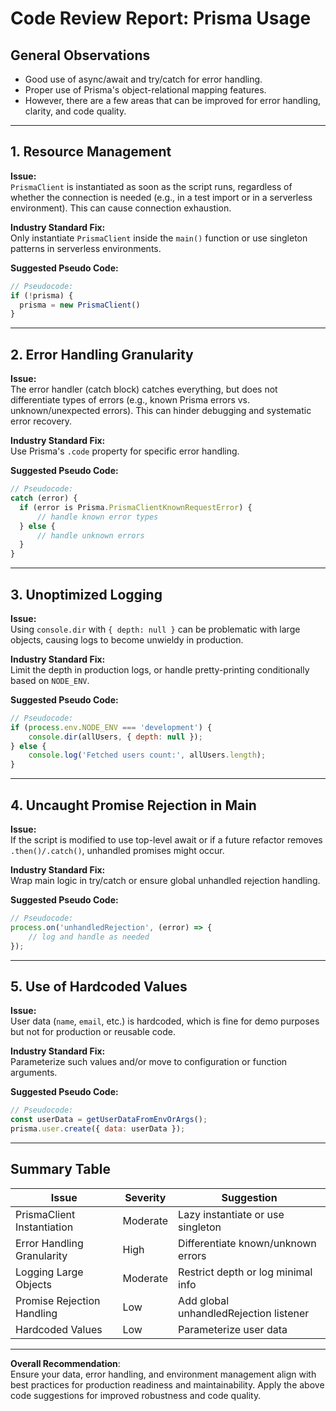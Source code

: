 # Code Review Report: Prisma Usage

## General Observations

- Good use of async/await and try/catch for error handling.
- Proper use of Prisma's object-relational mapping features.
- However, there are a few areas that can be improved for error handling, clarity, and code quality.

---

## 1. **Resource Management**
**Issue:**  
`PrismaClient` is instantiated as soon as the script runs, regardless of whether the connection is needed (e.g., in a test import or in a serverless environment). This can cause connection exhaustion.

**Industry Standard Fix:**  
Only instantiate `PrismaClient` inside the `main()` function or use singleton patterns in serverless environments.

**Suggested Pseudo Code:**  
```javascript
// Pseudocode:
if (!prisma) {
  prisma = new PrismaClient()
}
```

---

## 2. **Error Handling Granularity**
**Issue:**  
The error handler (catch block) catches everything, but does not differentiate types of errors (e.g., known Prisma errors vs. unknown/unexpected errors). This can hinder debugging and systematic error recovery.

**Industry Standard Fix:**  
Use Prisma's `.code` property for specific error handling.

**Suggested Pseudo Code:**  
```javascript
// Pseudocode:
catch (error) {
  if (error is Prisma.PrismaClientKnownRequestError) {
      // handle known error types
  } else {
      // handle unknown errors
  }
}
```

---

## 3. **Unoptimized Logging**
**Issue:**  
Using `console.dir` with `{ depth: null }` can be problematic with large objects, causing logs to become unwieldy in production.

**Industry Standard Fix:**  
Limit the depth in production logs, or handle pretty-printing conditionally based on `NODE_ENV`.

**Suggested Pseudo Code:**  
```javascript
// Pseudocode:
if (process.env.NODE_ENV === 'development') {
    console.dir(allUsers, { depth: null });
} else {
    console.log('Fetched users count:', allUsers.length);
}
```

---

## 4. **Uncaught Promise Rejection in Main**
**Issue:**  
If the script is modified to use top-level await or if a future refactor removes `.then()/.catch()`, unhandled promises might occur.

**Industry Standard Fix:**  
Wrap main logic in try/catch or ensure global unhandled rejection handling.

**Suggested Pseudo Code:**  
```javascript
// Pseudocode:
process.on('unhandledRejection', (error) => {
    // log and handle as needed
});
```

---

## 5. **Use of Hardcoded Values**
**Issue:**  
User data (`name`, `email`, etc.) is hardcoded, which is fine for demo purposes but not for production or reusable code.

**Industry Standard Fix:**  
Parameterize such values and/or move to configuration or function arguments.

**Suggested Pseudo Code:**  
```javascript
// Pseudocode:
const userData = getUserDataFromEnvOrArgs();
prisma.user.create({ data: userData });
```

---

## Summary Table

| Issue                           | Severity   | Suggestion                                    |
|----------------------------------|------------|-----------------------------------------------|
| PrismaClient Instantiation       | Moderate   | Lazy instantiate or use singleton             |
| Error Handling Granularity       | High       | Differentiate known/unknown errors            |
| Logging Large Objects            | Moderate   | Restrict depth or log minimal info            |
| Promise Rejection Handling       | Low        | Add global unhandledRejection listener        |
| Hardcoded Values                 | Low        | Parameterize user data                        |


---

**Overall Recommendation**:  
Ensure your data, error handling, and environment management align with best practices for production readiness and maintainability. Apply the above code suggestions for improved robustness and code quality.